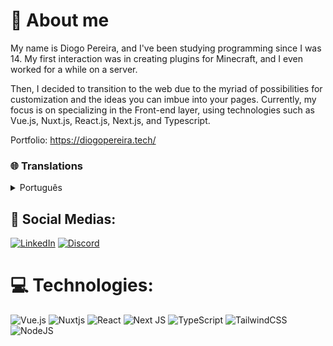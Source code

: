 # 💫 About me
My name is Diogo Pereira, and I've been studying programming since I was 14. My first interaction was in creating plugins for Minecraft, and I even worked for a while on a server.

Then, I decided to transition to the web due to the myriad of possibilities for customization and the ideas you can imbue into your pages. Currently, my focus is on specializing in the Front-end layer, using technologies such as Vue.js, Nuxt.js, React.js, Next.js, and Typescript.

Portfolio: https://diogopereira.tech/

### 🌐 Translations

<details>
  <summary>Português</summary>
  Meu nome é Diogo Pereira, estudo programação desde meus 14 anos, minha primeira interação foi na criação de plugins para o minecraft, e cheguei a trabalhar por um tempo em um servidor.
  <br />
  <br />
  Então resolvi migrar para a web pela quantidade de possibilidades na customização e ideias que você pode imbuir em suas páginas, atualmente tenho o foco de me especializar na camada do Front-end, utilizando tecnologias como, Vue.js, Nuxt.js, React.js, Next.js e Typescript.
  <br/>
  <br/>
  Portfolio: https://diogopereira.site/
</details>


## 💬 Social Medias:
[![LinkedIn](https://img.shields.io/badge/LinkedIn-%230077B5.svg?logo=linkedin&logoColor=white)](https://linkedin.com/in/fhill-slinger) 
[![Discord](https://img.shields.io/badge/Discord-%237289DA.svg?logo=discord&logoColor=white)](https://discord.com/users/882178309205671956) 

# 💻 Technologies:

![Vue.js](https://img.shields.io/badge/vuejs-%2335495e.svg?style=for-the-badge&logo=vuedotjs&logoColor=%234FC08D) ![Nuxtjs](https://img.shields.io/badge/Nuxt-002E3B?style=for-the-badge&logo=nuxtdotjs&logoColor=#00DC82) ![React](https://img.shields.io/badge/react-%2320232a.svg?style=for-the-badge&logo=react&logoColor=%2361DAFB) ![Next JS](https://img.shields.io/badge/Next-black?style=for-the-badge&logo=next.js&logoColor=white) ![TypeScript](https://img.shields.io/badge/typescript-%23007ACC.svg?style=for-the-badge&logo=typescript&logoColor=white) ![TailwindCSS](https://img.shields.io/badge/tailwindcss-%2338B2AC.svg?style=for-the-badge&logo=tailwind-css&logoColor=white) ![NodeJS](https://img.shields.io/badge/node.js-6DA55F?style=for-the-badge&logo=node.js&logoColor=white)
